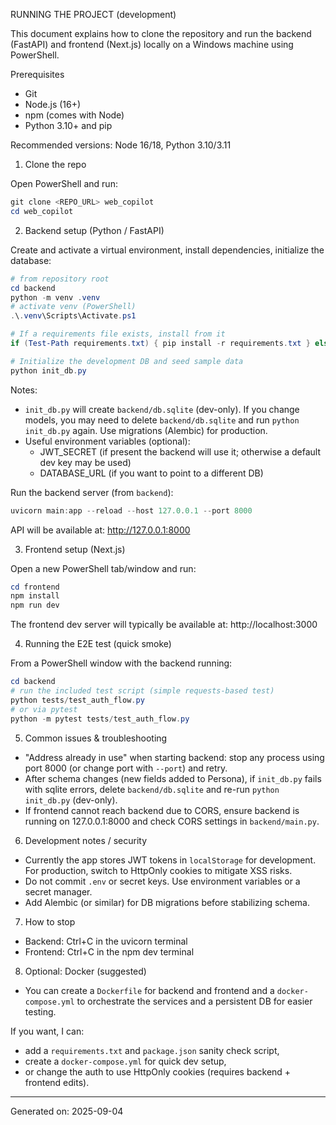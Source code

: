 RUNNING THE PROJECT (development)

This document explains how to clone the repository and run the backend (FastAPI) and frontend (Next.js) locally on a Windows machine using PowerShell.

Prerequisites
- Git
- Node.js (16+)
- npm (comes with Node)
- Python 3.10+ and pip

Recommended versions: Node 16/18, Python 3.10/3.11

1) Clone the repo

Open PowerShell and run:

```powershell
git clone <REPO_URL> web_copilot
cd web_copilot
```

2) Backend setup (Python / FastAPI)

Create and activate a virtual environment, install dependencies, initialize the database:

```powershell
# from repository root
cd backend
python -m venv .venv
# activate venv (PowerShell)
.\.venv\Scripts\Activate.ps1

# If a requirements file exists, install from it
if (Test-Path requirements.txt) { pip install -r requirements.txt } else { pip install fastapi uvicorn sqlmodel python-jose[cryptography] passlib[bcrypt] requests }

# Initialize the development DB and seed sample data
python init_db.py
```

Notes:
- `init_db.py` will create `backend/db.sqlite` (dev-only). If you change models, you may need to delete `backend/db.sqlite` and run `python init_db.py` again. Use migrations (Alembic) for production.
- Useful environment variables (optional):
  - JWT_SECRET (if present the backend will use it; otherwise a default dev key may be used)
  - DATABASE_URL (if you want to point to a different DB)

Run the backend server (from `backend`):

```powershell
uvicorn main:app --reload --host 127.0.0.1 --port 8000
```

API will be available at: http://127.0.0.1:8000

3) Frontend setup (Next.js)

Open a new PowerShell tab/window and run:

```powershell
cd frontend
npm install
npm run dev
```

The frontend dev server will typically be available at: http://localhost:3000

4) Running the E2E test (quick smoke)

From a PowerShell window with the backend running:

```powershell
cd backend
# run the included test script (simple requests-based test)
python tests/test_auth_flow.py
# or via pytest
python -m pytest tests/test_auth_flow.py
```

5) Common issues & troubleshooting
- "Address already in use" when starting backend: stop any process using port 8000 (or change port with `--port`) and retry.
- After schema changes (new fields added to Persona), if `init_db.py` fails with sqlite errors, delete `backend/db.sqlite` and re-run `python init_db.py` (dev-only).
- If frontend cannot reach backend due to CORS, ensure backend is running on 127.0.0.1:8000 and check CORS settings in `backend/main.py`.

6) Development notes / security
- Currently the app stores JWT tokens in `localStorage` for development. For production, switch to HttpOnly cookies to mitigate XSS risks.
- Do not commit `.env` or secret keys. Use environment variables or a secret manager.
- Add Alembic (or similar) for DB migrations before stabilizing schema.

7) How to stop
- Backend: Ctrl+C in the uvicorn terminal
- Frontend: Ctrl+C in the npm dev terminal

8) Optional: Docker (suggested)
- You can create a `Dockerfile` for backend and frontend and a `docker-compose.yml` to orchestrate the services and a persistent DB for easier testing.

If you want, I can:
- add a `requirements.txt` and `package.json` sanity check script,
- create a `docker-compose.yml` for quick dev setup,
- or change the auth to use HttpOnly cookies (requires backend + frontend edits).


---
Generated on: 2025-09-04
